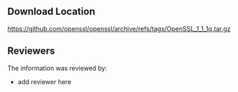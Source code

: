 ## Download Location

https://github.com/openssl/openssl/archive/refs/tags/OpenSSL_1_1_1q.tar.gz

## Reviewers

The information was reviewed by:

* add reviewer here